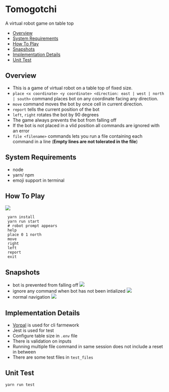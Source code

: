 # Tomogotchi
A virtual robot game on table top
<!-- toc -->

- [Overview](#overview)
- [System Requirements](#system-requirements)
- [How To Play](#how-to-play)
- [Snapshots](#snapshots)
- [Implementation Details](#implementation-details)
- [Unit Test](#unit-test)
<!-- tocstop -->

## Overview
- This is a game of virtual robot on a table top of fixed size.
- `place <x coordinate> <y coordinate> <direction: east | west | north | south>` command places bot on any coordinate facing any direction.
- `move` command moves the bot by once cell in current direction.
- `report` tells the current position of the bot
- `left`, `right` rotates the bot by 90 degrees
- The game always prevents the bot from falling off
- If the bot is not placed in a vlid position all commands are ignored with an error
- `file <filename>` commands lets you run a file containing each command in a line (__Empty lines are not tolerated in the file__)

## System Requirements
- node
- yarn/ npm
- emoji support in terminal

## How To Play
![](video/out.gif)
```
 yarn install
 yarn run start
 # robot prompt appears
 help
 place 0 1 north
 move
 right
 left
 report
 exit
```

## Snapshots
- bot is prevented from falling off
  ![](images/bot-falls-off-heading-north.gif) 
- ignore any command when bot has not been intialized
  ![](images/ignore-when-not-init.gif) 
- normal navigation
  ![](images/normal-navigation.gif) 

## Implementation Details
- [Vorpal](https://vorpal.js.org/) is used for cli farmework
- Jest is used for test
- Configure table size in `.env` file
- There is validation on inputs
- Running multiple file command in same session does not include a reset in between
- There are some test files in `test_files`

## Unit Test
```
yarn run test
```
